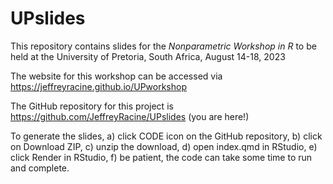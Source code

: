 # UPslides

This repository contains slides for the *Nonparametric Workshop in R* to be held at the University of Pretoria, South Africa, August 14-18, 2023


The website for this workshop can be accessed via <https://jeffreyracine.github.io/UPworkshop>

The GitHub repository for this project is <https://github.com/JeffreyRacine/UPslides> (you are here!)

To generate the slides, a) click CODE icon on the GitHub repository, b) click on Download ZIP, c) unzip the download, d) open index.qmd in RStudio, e) click Render in RStudio, f) be patient, the code can take some time to run and complete.
